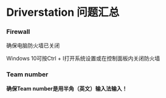 # Driverstation 问题汇总

### Firewall

确保电脑防火墙已关闭

Windows 10可按Ctrl + I打开系统设置或在控制面板内关闭防火墙

### Team number

**确保Team number是用半角（英文）输入法输入！**


